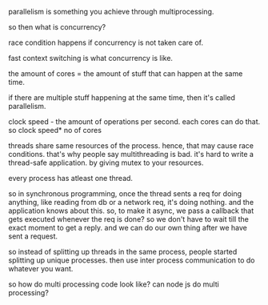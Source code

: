 
parallelism is something you achieve through multiprocessing.

so then what is concurrency? 

race condition happens if concurrency is not taken care of.

fast context switching is what concurrency is like.


the amount of cores = the amount of stuff that can happen at the same time.

if there are multiple stuff happening at the same time, then it's called parallelism.

clock speed - the amount of operations per second. each cores can do that. so clock speed* no of cores


threads share same resources of the process. hence, that may cause race conditions.
that's why people say multithreading is bad. it's hard to write a thread-safe application. by giving mutex to your resources. 

every process has atleast one thread.

so in synchronous programming, once the thread sents a req for doing anything, like reading from db or a network req, it's doing nothing. and the application knows about this. so, to make it async, we pass a callback that gets executed whenever the req is done? so we don't have to wait till the exact moment to get a reply. and we can do our own thing after we have sent a request.

so instead of splitting up threads in the same process, people started splitting up unique processes. then use inter process communication to do whatever you want.

so how do multi processing code look like? can node js do multi processing?